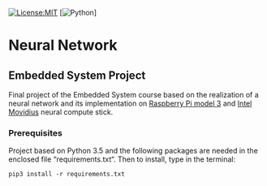 [![License:MIT](https://img.shields.io/packagist/l/doctrine/orm.svg)](License.md)
[![Python](https://img.shields.io/badge/Python-3.5-orange.svg)]
# Neural Network

## Embedded System Project

Final project of the Embedded System course based on the realization of a neural network and its implementation on
[Raspberry Pi model 3](https://www.raspberrypi.org/products/raspberry-pi-3-model-b/) and [Intel Movidius](https://software.intel.com/en-us/neural-compute-stick) neural compute stick.


### Prerequisites
Project based on Python 3.5 and the following packages are needed in the enclosed file “requirements.txt“.
Then to install, type in the terminal:
```shell
pip3 install -r requirements.txt
```
